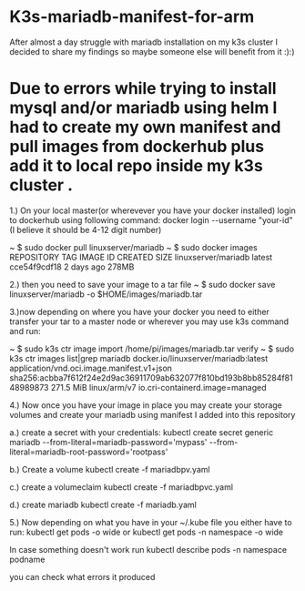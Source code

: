# K3s-mariadb-manifest-for-arm
After almost a day struggle with mariadb installation on my k3s cluster I decided to share my findings so maybe someone else will benefit from it :):)


# Due to errors while trying to install mysql and/or mariadb using helm I had to create my own manifest and pull images from dockerhub plus add it to local repo inside my k3s cluster .

1.) On your local master(or wherevever you have your docker installed) login to dockerhub using following command:
docker login --username "your-id" (I believe it should be 4-12 digit number)

~ $ sudo docker pull linuxserver/mariadb
~ $ sudo docker images
REPOSITORY            TAG                 IMAGE ID            CREATED             SIZE
linuxserver/mariadb   latest              cce54f9cdf18        2 days ago          278MB

2.) then you need to save your image to a tar file
~ $ sudo docker save linuxserver/mariadb -o $HOME/images/mariadb.tar


3.)now depending on where you have your docker you need to either transfer your tar to a master node or wherever you may use k3s command and run:


~ $ sudo k3s ctr image import /home/pi/images/mariadb.tar
verify
~ $ sudo k3s ctr images list|grep mariadb
docker.io/linuxserver/mariadb:latest                                                                           application/vnd.oci.image.manifest.v1+json                sha256:acbba7f612f24e2d9ac36911709ab632077f810bd193b8bb85284f8148989873 271.5 MiB linux/arm/v7                                                                                          io.cri-containerd.image=managed


4.) Now once you have your image in place you may create your storage volumes and create your mariadb using manifest I added into this repository

a.) create a secret with your credentials:
kubectl create secret generic mariadb --from-literal=mariadb-password='mypass' --from-literal=mariadb-root-password='rootpass'

b.) Create a volume
kubectl create -f mariadbpv.yaml

c.) create a volumeclaim
kubectl create -f mariadbpvc.yaml

d.) create mariadb
kubectl create -f mariadb.yaml

5.) Now depending on what you have in your ~/.kube file you either have to run:
kubectl get pods -o wide 
or
kubectl get pods  -n namespace -o wide

In case something doesn't work run 
kubectl describe pods -n namespace podname

you can check what errors it produced


